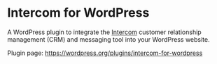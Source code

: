 # Intercom for WordPress

A WordPress plugin to integrate the [Intercom](https://intercom.io) customer relationship management (CRM) and messaging tool into your WordPress website.

Plugin page: https://wordpress.org/plugins/intercom-for-wordpress